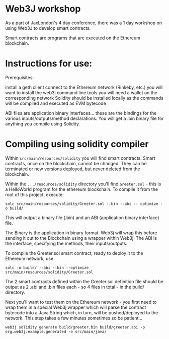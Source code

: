 # Web3J workshop

As a part of JaxLondon's 4 day conference, there was a 1 day workshop on using Web3J to develop smart contracts.

Smart contracts are programs that are executed on the Ethereum blockchain.

# Instructions for use:

Prerequisites:
 
 install a geth client
 connect to the Ethereum network (Rinkeby, etc.)
 you will want to install the web3j command line tools
 you will need a wallet on the corresponding network
 Solidity should be installed locally as the commands will be compiled and executed as EVM bytecode
 
 
ABI files are application binary interfaces... these are the bindings for the various inputs/outputs/method declarations.
You will get a .bin binary file for anything you compile using Solidity.
 
# Compiling using solidity compiler
 
Within `src/main/resources/solidity` you will find smart contracts.
Smart contracts, once on the blockchain, cannot be changed. They can be terminated or new versions deployed, but never deleted from the blockchain.

Within the `.../resources/solidity` directory you'll find `Greeter.sol` - this is a HelloWorld program for the ethereum blockchain. To compile it from the root of this project, execute:

```solc src/main/resources/solidity/Greeter.sol --bin --abi -- optimize -o build/```

 
This will output a binary file (.bin) and an ABI (application binary interface) file.
  
The Binary is the application in binary format. Web3j will wrap this before sending it out to the Blockchain using a wrapper within Web3j.
The ABI is the interface, specifying the methods, their inputs/outputs.
 
To compile the Greeter.sol smart contract, ready to deploy it to the Ethereum network, use:

```solc -o build/ --abi --bin --optimize src/main/resources/solidity/Greeter.sol```

The 2 smart contracts defined within the Greeter.sol definition file should be output as 2 .abi and .bin files each - so 4 files in total - in the build/ directory.

Next you'll want to test them on the Ethereum network - you first need to wrap them in a special Web3j wrapper which will parse the contract bytecode into a Java String which, in turn, will be pushed/deployed to the network. This step takes a few minutes sometimes so be patient...

```web3j solidity generate build/greeter.bin build/greeter.abi -p org.web3j.example.generated -o src/main/java/```



